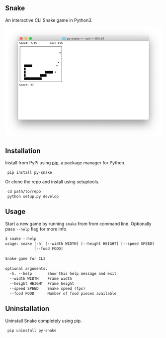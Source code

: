 Snake
-----
An interactive CLI Snake game in Python3.

![Applications list view](https://github.com/jakehadar/py-snake/blob/master/screenshots/screenshot@half.png)

Installation
------------
Install from PyPi using
[pip](http://www.pip-installer.org/en/latest/), a package manager for
Python.

``` {.sourceCode .bash}
 pip install py-snake
```

Or clone the repo and install using setuptools.

``` {.sourceCode .bash}
 cd path/to/repo
 python setup.py develop
```

Usage
-----
Start a new game by running `snake` from from command line. Optionally pass `--help` flag for more info.

``` {.sourceCode .bash}
$ snake --help
usage: snake [-h] [--width WIDTH] [--height HEIGHT] [--speed SPEED]
             [--food FOOD]

Snake game for CLI

optional arguments:
  -h, --help       show this help message and exit
  --width WIDTH    Frame width
  --height HEIGHT  Frame height
  --speed SPEED    Snake speed (fps)
  --food FOOD      Number of food pieces available
```


Uninstallation
--------------
Uninstall Snake completely using pip.

``` {.sourceCode .bash}
 pip uninstall py-snake
```
